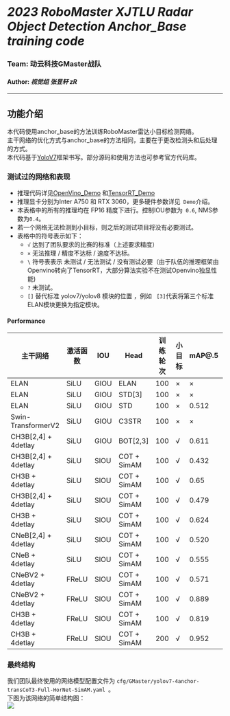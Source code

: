 ***2023 RoboMaster XJTLU Radar Object Detection Anchor_Base training code***
=
### **Team: 动云科技GMaster战队 <br>**
#### **Author: *视觉组 张昱轩 zR***
***
## 功能介绍

本代码使用anchor_base的方法训练RoboMaster雷达小目标检测网络。<br>
主干网络的优化方式与anchor_base的方法相同，主要在于更改检测头和后处理的方式。<br>
本代码基于[YoloV7](https://github.com/WongKinYiu/yolov7)框架书写。部分源码和使用方法也可参考官方代码库。<br>

### 测试过的网络和表现

+ 推理代码详见[OpenVino_Demo](hhttps://github.com/zRzRzRzRzRzRzR/Mult-YOLO-alogorithm-of-RoboMaster-Radar-Detection-2023/tree/main/anchor_base/C%2B%2B_inference_Openvino_radar)
  和[TensorRT_Demo](https://github.com/zRzRzRzRzRzRzR/Mult-YOLO-alogorithm-of-RoboMaster-Radar-Detection-2023/tree/main/anchor_base/C%2B%2B_inference_TensorRT_radar)
+ 推理显卡分别为Inter A750 和 RTX 3060，更多硬件参数详见``` Demo```介绍。
+ 本表格中的所有的推理均在 FP16 精度下进行。控制IOU参数为``` 0.6```, NMS参数为``` 0.4 ```。
+ 若一个网络无法检测到小目标，则之后的测试项目将没有必要测试。
+ 表格中的符号表示如下：
  + ``` √ ``` 达到了团队要求的比赛的标准（上述要求精度）
  + ``` × ``` 无法推理 / 精度不达标 / 速度不达标。
  + ``` \ ``` 符号表表示 未测试 / 无法测试 / 没有测试必要（由于队伍的推理框架由Openvino转向了TensorRT，大部分算法实验不在测试Openvino独显性能)
  + ``` ? ``` 未测试。
  + ```[]```  替代标准 yolov7/yolov8 模块的位置 ，例如 ``` [3]```代表将第三个标准ELAN模块更换为指定模块。

#### Performance

|       主干网络        | 激活函数 | IOU   | Head            |  训练轮次 |  小目标 | mAP@.5| mAP@.5:.95 | 参数量 | TRT FPS | OpenVino FPS |
|-|-|-|-|-|-|-|-|-|-|-|
| ELAN                | SiLU    | GIOU | ELAN             |   100   |    ×   |   ×   |   ×   |  78MB  |   120   |      69      |
| ELAN                | SiLU    | GIOU | STD[3]           |   100   |    ×   |   ×   |   ×   |  82MB  |   102   |      41      |
| ELAN                | SiLU    | GIOU | STD              |   100   |    ×   | 0.512 | 0.302 |  80MB  |   102   |      41      |
| Swin-TransformerV2  | SiLU    | GIOU | C3STR            |   100   |    ×   |   ×   |   ×   |   ×    |    ×    |       ×      |
| CH3B[2,4]  + 4detlay| SiLU    | GIOU | BOT[2,3]         |   100   |    √   | 0.611 | 0.429 |  142MB |    61   |       ×      |
| CH3B[2,4]  + 4detlay| SiLU    | SIOU | COT + SimAM      |   100   |    √   | 0.432 | 0.391 |  143MB |    60   |       ×      |
| CH3B      + 4detlay | SiLU    | SIOU | COT + SimAM      |   100   |    √   | 0.65  | 0.427 |  141MB |    ?    |       ×      |
| CH3B[2,4] + 4detlay | SiLU    | SIOU | COT + SimAM      |   100   |    √   | 0.479 | 0.309 |  142MB |    58   |       \      |
| CH3B + 4detlay      | SiLU    | SIOU | COT + SimAM      |   100   |    √   | 0.624 | 0.405 |  142MB |    49   |       \      |
| CNeB[2,4] + 4detlay | SiLU    | SIOU | COT + SimAM      |   100   |    √   | 0.520 | 0.332 |  150MB |    52   |      27      |
| CNeB     + 4detlay  | SiLU    | SIOU | COT + SimAM      |   100   |    √   | 0.555 | 0.333 |  150MB |    52   |      27      |
| CNeBV2   + 4detlay  | FReLU   | SIOU | COT + SimAM      |   100   |    √   | 0.571 | 0.390 |  141MB |    50   |      27      |
| CNeBV2   + 4detlay  | FReLU   | SIOU | COT + SimAM      |   100   |    √   | 0.889 | 0.674 |  141MB |    50   |      27      |
| CH3B + 4detlay      | FReLU   | SIOU | COT + SimAM      |   100   |    √   | 0.819 | 0.557 |  176MB |    47   |      26      |
| CH3B + 4detlay      | FReLU   | SIOU | COT + SimAM      |   200   |    √   | 0.952 | 0.699 |  176MB |    47   |      26      |

### 最终结构
我们团队最终使用的网络模型配置文件为 ```cfg/GMaster/yolov7-4anchor-transCoT3-Full-HorNet-SimAM.yaml ```。<br>
下图为该网络的简单结构图：<br>
![](https://github.com/zRzRzRzRzRzRzR/Mult-YOLO-alogorithm-of-RoboMaster-Radar-Detection-2023/blob/main/show_pic/yolo.png)